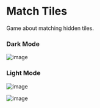 # Match Tiles

Game about matching hidden tiles.

### Dark Mode
![image](https://github.com/thopl0/matchTiles/assets/103760216/6f728db5-156c-4e0f-8d18-0bef4af10348)

### Light Mode
![image](https://github.com/thopl0/matchTiles/assets/103760216/5e73fe84-15b5-4ea9-bbfa-7cd378d98a01)

![image](https://github.com/thopl0/matchTiles/assets/103760216/fdb323d5-29fb-4cde-8183-077438d8cedb)


